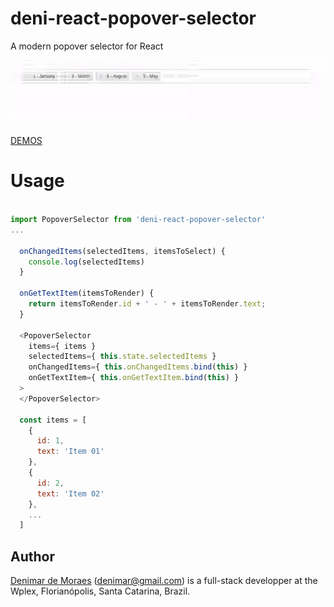 # deni-react-popover-selector
A modern popover selector for React

![alt text](https://raw.githubusercontent.com/denimar/deni-react-popover-selector/master/deni-react-popover-selector.gif)

[DEMOS](https://denimar.github.io/deni-react-popover-selector/)


# Usage

```javascript

import PopoverSelector from 'deni-react-popover-selector'
...

  onChangedItems(selectedItems, itemsToSelect) {
    console.log(selectedItems)
  }

  onGetTextItem(itemsToRender) {
    return itemsToRender.id + ' - ' + itemsToRender.text;
  }

  <PopoverSelector
    items={ items }
    selectedItems={ this.state.selectedItems }
    onChangedItems={ this.onChangedItems.bind(this) }
    onGetTextItem={ this.onGetTextItem.bind(this) }
  >
  </PopoverSelector>

  const items = [
    {
      id: 1,
      text: 'Item 01'
    },
    {
      id: 2,
      text: 'Item 02'
    },
    ...
  ]

```

## Author

[Denimar de Moraes](http://github.com/denimar) (denimar@gmail.com) is a full-stack developper at the Wplex, Florianópolis, Santa Catarina, Brazil.
